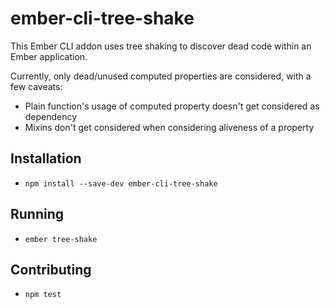 # ember-cli-tree-shake

This Ember CLI addon uses tree shaking to discover dead code within an Ember
application.

Currently, only dead/unused computed properties are considered, with a few
caveats:

- Plain function's usage of computed property doesn't get considered as dependency
- Mixins don't get considered when considering aliveness of a property

## Installation

* `npm install --save-dev ember-cli-tree-shake`

## Running

* `ember tree-shake`

## Contributing

* `npm test`
